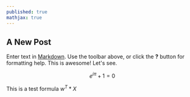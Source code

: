 ```yaml
---
published: true
mathjax: true
---
```

## A New Post

Enter text in [Markdown](http://daringfireball.net/projects/markdown/). Use the toolbar above, or click the **?** button for formatting help.
This is awesome! Let's see.

$$e^{i\pi} + 1 = 0$$

This is a test formula $w^T*X$